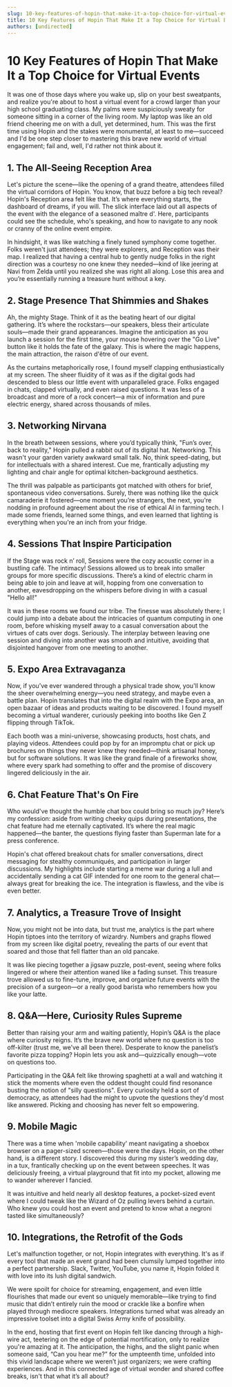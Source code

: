 ```yaml
---
slug: 10-key-features-of-hopin-that-make-it-a-top-choice-for-virtual-events
title: 10 Key Features of Hopin That Make It a Top Choice for Virtual Events
authors: [undirected]
---
```



# 10 Key Features of Hopin That Make It a Top Choice for Virtual Events

It was one of those days where you wake up, slip on your best sweatpants, and realize you're about to host a virtual event for a crowd larger than your high school graduating class. My palms were suspiciously sweaty for someone sitting in a corner of the living room. My laptop was like an old friend cheering me on with a dull, yet determined, hum. This was the first time using Hopin and the stakes were monumental, at least to me—succeed and I'd be one step closer to mastering this brave new world of virtual engagement; fail and, well, I'd rather not think about it.

## 1. The All-Seeing Reception Area

Let's picture the scene—like the opening of a grand theatre, attendees filled the virtual corridors of Hopin. You know, that buzz before a big tech reveal? Hopin's Reception area felt like that. It’s where everything starts, the dashboard of dreams, if you will. The slick interface laid out all aspects of the event with the elegance of a seasoned maître d'. Here, participants could see the schedule, who's speaking, and how to navigate to any nook or cranny of the online event empire.

In hindsight, it was like watching a finely tuned symphony come together. Folks weren't just attendees; they were explorers, and Reception was their map. I realized that having a central hub to gently nudge folks in the right direction was a courtesy no one knew they needed—kind of like jeering at Navi from Zelda until you realized she was right all along. Lose this area and you’re essentially running a treasure hunt without a key.

## 2. Stage Presence That Shimmies and Shakes

Ah, the mighty Stage. Think of it as the beating heart of our digital gathering. It’s where the rockstars—our speakers, bless their articulate souls—made their grand appearances. Imagine the anticipation as you launch a session for the first time, your mouse hovering over the "Go Live" button like it holds the fate of the galaxy. This is where the magic happens, the main attraction, the raison d'être of our event.

As the curtains metaphorically rose, I found myself clapping enthusiastically at my screen. The sheer fluidity of it was as if the digital gods had descended to bless our little event with unparalleled grace. Folks engaged in chats, clapped virtually, and even raised questions. It was less of a broadcast and more of a rock concert—a mix of information and pure electric energy, shared across thousands of miles.

## 3. Networking Nirvana

In the breath between sessions, where you’d typically think, "Fun’s over, back to reality," Hopin pulled a rabbit out of its digital hat. Networking. This wasn't your garden variety awkward small talk. No, think speed-dating, but for intellectuals with a shared interest. Cue me, frantically adjusting my lighting and chair angle for optimal kitchen-background aesthetics.

The thrill was palpable as participants got matched with others for brief, spontaneous video conversations. Surely, there was nothing like the quick camaraderie it fostered—one moment you’re strangers, the next, you're nodding in profound agreement about the rise of ethical AI in farming tech. I made some friends, learned some things, and even learned that lighting is everything when you're an inch from your fridge.

## 4. Sessions That Inspire Participation

If the Stage was rock n’ roll, Sessions were the cozy acoustic corner in a bustling café. The intimacy! Sessions allowed us to break into smaller groups for more specific discussions. There’s a kind of electric charm in being able to join and leave at will, hopping from one conversation to another, eavesdropping on the whispers before diving in with a casual "Hello all!"

It was in these rooms we found our tribe. The finesse was absolutely there; I could jump into a debate about the intricacies of quantum computing in one room, before whisking myself away to a casual conversation about the virtues of cats over dogs. Seriously. The interplay between leaving one session and diving into another was smooth and intuitive, avoiding that disjointed hangover from one meeting to another.

## 5. Expo Area Extravaganza

Now, if you’ve ever wandered through a physical trade show, you'll know the sheer overwhelming energy—you need strategy, and maybe even a battle plan. Hopin translates that into the digital realm with the Expo area, an open bazaar of ideas and products waiting to be discovered. I found myself becoming a virtual wanderer, curiously peeking into booths like Gen Z flipping through TikTok.

Each booth was a mini-universe, showcasing products, host chats, and playing videos. Attendees could pop by for an impromptu chat or pick up brochures on things they never knew they needed—think artisanal honey, but for software solutions. It was like the grand finale of a fireworks show, where every spark had something to offer and the promise of discovery lingered deliciously in the air.

## 6. Chat Feature That's On Fire

Who would've thought the humble chat box could bring so much joy? Here’s my confession: aside from writing cheeky quips during presentations, the chat feature had me eternally captivated. It’s where the real magic happened—the banter, the questions flying faster than Superman late for a press conference.

Hopin's chat offered breakout chats for smaller conversations, direct messaging for stealthy communiqués, and participation in larger discussions. My highlights include starting a meme war during a lull and accidentally sending a cat GIF intended for one room to the general chat—always great for breaking the ice. The integration is flawless, and the vibe is even better. 

## 7. Analytics, a Treasure Trove of Insight

Now, you might not be into data, but trust me, analytics is the part where Hopin tiptoes into the territory of wizardry. Numbers and graphs flowed from my screen like digital poetry, revealing the parts of our event that soared and those that fell flatter than an old pancake. 

It was like piecing together a jigsaw puzzle, post-event, seeing where folks lingered or where their attention waned like a fading sunset. This treasure trove allowed us to fine-tune, improve, and organize future events with the precision of a surgeon—or a really good barista who remembers how you like your latte. 

## 8. Q&A—Here, Curiosity Rules Supreme

Better than raising your arm and waiting patiently, Hopin’s Q&A is the place where curiosity reigns. It’s the brave new world where no question is too off-kilter (trust me, we’ve all been there). Desperate to know the panelist’s favorite pizza topping? Hopin lets you ask and—quizzically enough—vote on questions too.

Participating in the Q&A felt like throwing spaghetti at a wall and watching it stick the moments where even the oddest thought could find resonance busting the notion of "silly questions". Every curiosity held a sort of democracy, as attendees had the might to upvote the questions they'd most like answered. Picking and choosing has never felt so empowering.

## 9. Mobile Magic

There was a time when 'mobile capability' meant navigating a shoebox browser on a pager-sized screen—those were the days. Hopin, on the other hand, is a different story. I discovered this during my sister’s wedding day, in a tux, frantically checking up on the event between speeches. It was deliciously freeing, a virtual playground that fit into my pocket, allowing me to wander wherever I fancied.

It was intuitive and held nearly all desktop features, a pocket-sized event where I could tweak like the Wizard of Oz pulling levers behind a curtain. Who knew you could host an event and pretend to know what a negroni tasted like simultaneously? 

## 10. Integrations, the Retrofit of the Gods

Let's malfunction together, or not, Hopin integrates with everything. It's as if every tool that made an event grand had been clumsily lumped together into a perfect partnership. Slack, Twitter, YouTube, you name it, Hopin folded it with love into its lush digital sandwich.

We were spoilt for choice for streaming, engagement, and even little flourishes that made our event so uniquely memorable—like trying to find music that didn’t entirely ruin the mood or crackle like a bonfire when played through mediocre speakers. Integrations turned what was already an impressive toolset into a digital Swiss Army knife of possibility.

In the end, hosting that first event on Hopin felt like dancing through a high-wire act, teetering on the edge of potential mortification, only to realize you're amazing at it. The anticipation, the highs, and the slight panic when someone said, “Can you hear me?” for the umpteenth time, unfolded into this vivid landscape where we weren’t just organizers; we were crafting experiences. And in this connected age of virtual wonder and shared coffee breaks, isn't that what it’s all about?